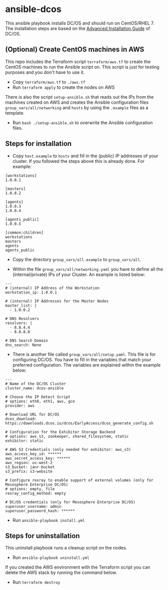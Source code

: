 # ansible-dcos

This ansible playbook installs DC/OS and should run on CentOS/RHEL 7. The installation steps are based on the [Advanced Installation Guide](https://dcos.io/docs/latest/administration/installing/custom/advanced/) of DC/OS.

## (Optional) Create CentOS machines in AWS

This repo includes the Terraform script `terraform/aws.tf` to create the CentOS machines to run the Ansible script on. This script is just for testing purposes and you don't have to use it.

- Copy `terraform/aws.tf` to `./aws.tf`
- Run `terraform apply` to create the nodes on AWS

There is also the script `setup-ansible.sh` that reads out the IPs from the machines created on AWS and creates the Ansible configuration files `group_vars/all/networking` and `hosts` by using the `.example` files as a template.

- Run `bash ./setup-ansible.sh` to overwrite the Ansible configuration files.

## Steps for installation

- Copy `host.example` to `hosts` and fill in the (public) IP addresses of your cluster. If you followed the steps above this is already done. For example:

```
[workstations]
1.0.0.1

[masters]
1.0.0.2

[agents]
1.0.0.3
1.0.0.4

[agents_public]
1.0.0.5

[common:children]
workstations
masters
agents
agents_public
```

- Copy the directory `group_vars/all.example` to `group_vars/all`.

- Within the file `group_vars/all/networking.yaml` you have to define all the (internal/private) IPs of your Cluster. An example is listed below:

```
---
# (internal) IP Address of the Workstation
workstation_ip: 1.0.0.1

# (internal) IP Addresses for the Master Nodes
master_list: |
  - 1.0.0.2

# DNS Resolvers
resolvers: |
  - 8.8.4.4
  - 8.8.8.8

# DNS Search Domain
dns_search: None
```

- There is another file called `group_vars/all/setup.yaml`. This file is for configuring DC/OS. You have to fill in the variables that match your preferred configuration. The variables are explained within the example below:

```
---
# Name of the DC/OS Cluster
cluster_name: dcos-ansible

# Choose the IP Detect Script
# options: eth0, eth1, aws, gce
provider: aws

# Download URL for DC/OS
dcos_download: https://downloads.dcos.io/dcos/EarlyAccess/dcos_generate_config.sh

# Configuration for the Exhibitor Storage Backend
# options: aws_s3, zookeeper, shared_filesystem, static
exhibitor: static

# AWS S3 Credentials (only needed for exhibitor: aws_s3)
aws_access_key_id: ******
aws_secret_access_key: ******
aws_region: us-west-2
s3_bucket: janr-bucket
s3_prefix: s3-website

# Configure rexray to enable support of external volumes (only for Mesosphere Enterprise DC/OS)
# options: empty, file
rexray_config_method: empty

# DC/OS credentials (only for Mesosphere Enterprise DC/OS)
superuser_username: admin
superuser_password_hash: ******
```

- Run `ansible-playbook install.yml`

## Steps for uninstallation

This uninstall playbook runs a cleanup script on the nodes.

- Run `ansible-playbook uninstall.yml`

If you created the AWS environment with the Terraform script you can delete the AWS stack by running the command below.

- Run `terraform destroy`
